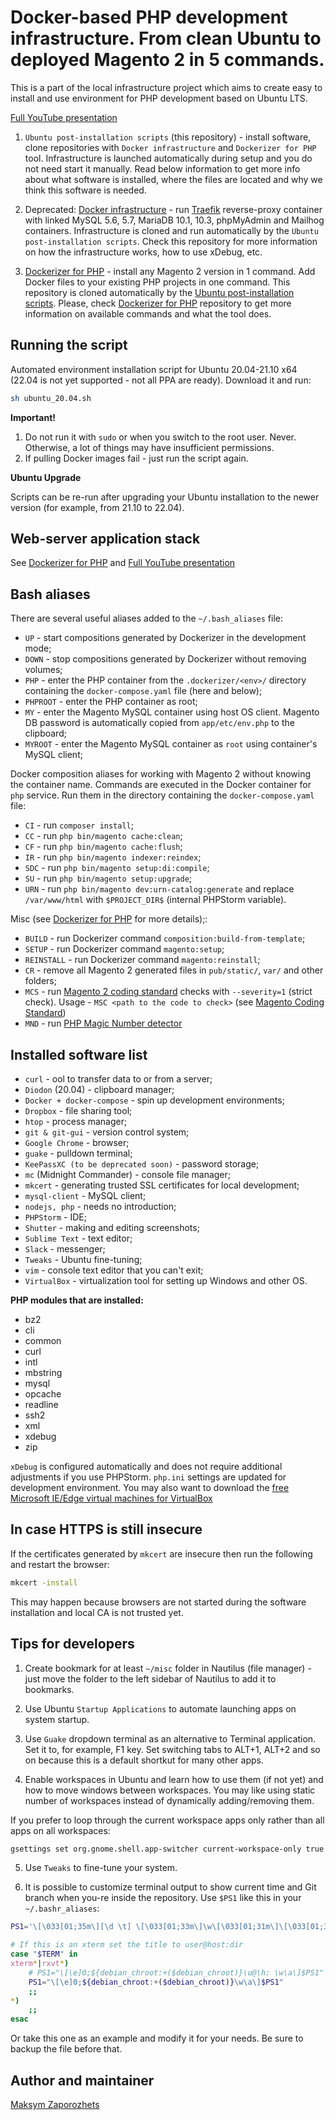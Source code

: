 # Docker-based PHP development infrastructure. From clean Ubuntu to deployed Magento 2 in 5 commands. #

This is a part of the local infrastructure project which aims to create easy to install and use environment for PHP
development based on Ubuntu LTS.

[Full YouTube presentation](https://www.youtube.com/watch?v=88fCLnOnLvA)

1. `Ubuntu post-installation scripts` (this repository) - install software,
clone repositories with `Docker infrastructure` and `Dockerizer for PHP` tool. Infrastructure is launched automatically
during setup and you do not need start it manually. Read below information to get more info about what software is installed,
where the files are located and why we think this software is needed.

2. Deprecated: [Docker infrastructure](https://github.com/DefaultValue/docker_infrastructure) - run [Traefik](https://traefik.io/)
reverse-proxy container with linked MySQL 5.6, 5.7, MariaDB 10.1, 10.3, phpMyAdmin and Mailhog containers.
Infrastructure is cloned and run automatically by the `Ubuntu post-installation scripts`.
Check this repository for more information on how the infrastructure works, how to use xDebug, etc.

3. [Dockerizer for PHP](https://github.com/DefaultValue/dockerizer_for_php) - install any Magento 2 version in 1
command. Add Docker files to your existing PHP projects in one command. This repository is cloned automatically
by the [Ubuntu post-installation scripts](https://github.com/DefaultValue/ubuntu_post_install_scripts). Please, check
[Dockerizer for PHP](https://github.com/DefaultValue/dockerizer_for_php) repository to get more information on available
commands and what the tool does.


## Running the script ##

Automated environment installation script for Ubuntu 20.04-21.10 x64 (22.04 is not yet supported - not all PPA
are ready). Download it and run:

```bash
sh ubuntu_20.04.sh
```

**Important!**

1. Do not run it with `sudo` or when you switch to the root user. Never. Otherwise, a lot of things may have
insufficient permissions.
2. If pulling Docker images fail - just run the script again.

**Ubuntu Upgrade**

Scripts can be re-run after upgrading your Ubuntu installation to the newer version (for example, from 21.10 to 22.04).


## Web-server application stack ##

See [Dockerizer for PHP](https://github.com/DefaultValue/dockerizer_for_php) and [Full YouTube presentation](https://www.youtube.com/watch?v=88fCLnOnLvA)


## Bash aliases ##

There are several useful aliases added to the `~/.bash_aliases` file:
- `UP` - start compositions generated by Dockerizer in the development mode;
- `DOWN` - stop compositions generated by Dockerizer without removing volumes;
- `PHP` - enter the PHP container from the `.dockerizer/<env>/` directory containing the `docker-compose.yaml` file (here and below);
- `PHPROOT` - enter the PHP container as root;
- `MY` - enter the Magento MySQL container using host OS client. Magento DB password is automatically copied from `app/etc/env.php` to the clipboard;
- `MYROOT` - enter the Magento MySQL container as `root` using container's MySQL client;

Docker composition aliases for working with Magento 2 without knowing the container name. Commands are executed in the
Docker container for `php` service. Run them in the directory containing the `docker-compose.yaml` file:
- `CI` - run `composer install`;
- `CC` - run `php bin/magento cache:clean`;
- `CF` - run `php bin/magento cache:flush`;
- `IR` - run `php bin/magento indexer:reindex`;
- `SDC` - run `php bin/magento setup:di:compile`;
- `SU` - run `php bin/magento setup:upgrade`;
- `URN` - run `php bin/magento dev:urn-catalog:generate` and replace `/var/www/html` with `$PROJECT_DIR$` (internal PHPStorm variable).

Misc (see [Dockerizer for PHP](https://github.com/DefaultValue/dockerizer_for_php) for more details);:
- `BUILD` - run Dockerizer command `composition:build-from-template`;
- `SETUP` - run Dockerizer command `magento:setup`;
- `REINSTALL` - run Dockerizer command `magento:reinstall`;
- `CR` - remove all Magento 2 generated files in `pub/static/`, `var/` and other folders;
- `MCS` - run [Magento 2 coding standard](https://github.com/magento/magento-coding-standard) checks with `--severity=1` (strict check). Usage - `MSC <path to the code to check>` (see [Magento Coding Standard](https://github.com/magento/magento-coding-standard))
- `MND` - run [PHP Magic Number detector](https://github.com/povils/phpmnd)


## Installed software list ##

- `curl` - ool to transfer data to or from a server;
- `Diodon` (20.04) - clipboard manager;
- `Docker + docker-compose` - spin up development environments;
- `Dropbox` - file sharing tool;
- `htop` - process manager;
- `git & git-gui` - version control system;
- `Google Chrome` - browser;
- `guake` - pulldown terminal;
- `KeePassXC (to be deprecated soon)` - password storage;
- `mc` (Midnight Commander) - console file manager;
- `mkcert` - generating trusted SSL certificates for local development;
- `mysql-client` - MySQL client;
- `nodejs, php` - needs no introduction;
- `PHPStorm` - IDE;
- `Shutter` - making and editing screenshots;
- `Sublime Text` - text editor;
- `Slack` - messenger;
- `Tweaks` - Ubuntu fine-tuning;
- `vim` - console text editor that you can't exit;
- `VirtualBox` - virtualization tool for setting up Windows and other OS.

**PHP modules that are installed:**
- bz2
- cli
- common
- curl
- intl
- mbstring
- mysql
- opcache
- readline
- ssh2
- xml
- xdebug
- zip

`xDebug` is configured automatically and does not require additional adjustments if you use PHPStorm. `php.ini` settings are updated for development environment.
You may also want to download the [free Microsoft IE/Edge virtual machines for VirtualBox](https://developer.microsoft.com/ru-ru/windows/downloads/virtual-machines/)


## In case HTTPS is still insecure ##

If the certificates generated by `mkcert` are insecure then run the following and restart the browser:

```bash
mkcert -install
```

This may happen because browsers are not started during the software installation and local CA is not trusted yet.


## Tips for developers ##

1) Create bookmark for at least `~/misc` folder in Nautilus (file manager) - just move the folder to the left sidebar of Nautilus to add it to bookmarks.

2) Use Ubuntu `Startup Applications` to automate launching apps on system startup.

3) Use `Guake` dropdown terminal as an alternative to Terminal application. Set it to, for example, F1 key. Set switching tabs to ALT+1, ALT+2 and so on because this is a default shortkut for many other apps.

4) Enable workspaces in Ubuntu and learn how to use them (if not yet) and how to move windows between workspaces. You may like using static number of workspaces instead of dynamically adding/removing them. 

If you prefer to loop through the current workspace apps only rather than all apps on all workspaces:

```bash
gsettings set org.gnome.shell.app-switcher current-workspace-only true
```

5) Use `Tweaks` to fine-tune your system.

6) It is possible to customize terminal output to show current time and Git branch when you-re inside the repository. Use `$PS1` like this in your `~/.bashr_aliases`:

```bash
PS1='\[\033[01;35m\][\d \t] \[\033[01;33m\]\w\[\033[01;31m\]\[\033[01;34m\]$(__git_ps1)\[\033[01;31m\] > \[\033[01;32m\]'

# If this is an xterm set the title to user@host:dir
case "$TERM" in
xterm*|rxvt*)
    # PS1="\[\e]0;${debian_chroot:+($debian_chroot)}\u@\h: \w\a\]$PS1"
    PS1="\[\e]0;${debian_chroot:+($debian_chroot)}\w\a\]$PS1"
    ;;
*)
    ;;
esac
```

Or take this one as an example and modify it for your needs. Be sure to backup the file before that.


## Author and maintainer ##

[Maksym Zaporozhets](mailto:maksimz@default-value.com)

